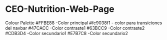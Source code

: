 # CEO-Nutrition-Web-Page

Colour Palette
#FFBE88 -Color principal
#fc9038f1 - color para transiciones del navbar
#47CACC -Color contraste1
#63BCC9 -Color contraste2
#CDB3D4 -Color secundario1
#E7B7C8 -Color secundario2